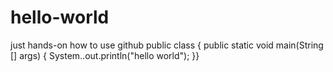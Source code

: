 # hello-world
just hands-on how to use github
public class
{
public static void main(String [] args)
{
System..out.println("hello world");
}}
